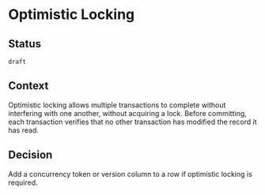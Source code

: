 # Optimistic Locking

## Status

`draft`

## Context

Optimistic locking allows multiple transactions to complete without interfering with one another, without acquiring a lock. Before committing, each transaction verifies that no other transaction has modified the record it has read.

## Decision

Add a concurrency token or version column to a row if optimistic locking is required.
